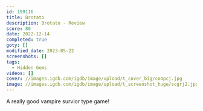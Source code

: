 ```yaml
---
id: 199116
title: Brotato
description: Brotato - Review
score: 80
date: 2022-12-14
completed: true
goty: []
modified_date: 2023-05-22
screenshots: []
tags:
  - Hidden Gems
videos: []
cover: //images.igdb.com/igdb/image/upload/t_cover_big/co4pcj.jpg
image: //images.igdb.com/igdb/image/upload/t_screenshot_huge/scgrj2.jpg
---
```

A really good vampire survior type game!